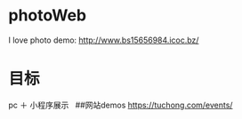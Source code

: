 # photoWeb
I love photo
demo: http://www.bs15656984.icoc.bz/ 
# 目标
  pc ＋ 小程序展示
  
##网站demos
  https://tuchong.com/events/

